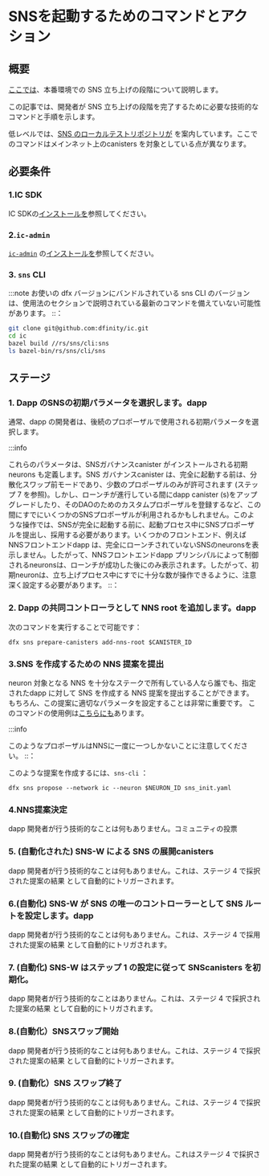 # SNSを起動するためのコマンドとアクション

## 概要

[ここでは](../launching/launch-summary-1proposal.md)、本番環境での SNS 立ち上げの段階について説明します。

この記事では、開発者が SNS 立ち上げの段階を完了するために必要な技術的なコマンドと手順を示します。

低レベルでは、[SNS のローカルテストリポジトリが](../testing/testing-locally.md)
を案内しています。ここでのコマンドはメインネット上のcanisters を対象としている点が異なります。

## 必要条件

### 1.IC SDK

IC SDKの[インストールを](../../../setup/install)参照してください。

### 2\.`ic-admin`

[ `ic-admin`](../../../setup/ic-admin.md) の[インストールを](../../../setup/ic-admin.md)参照してください。

### 3\. `sns` CLI

:::note
お使いの dfx バージョンにバンドルされている sns CLI のバージョンは、使用法のセクションで説明されている最新のコマンドを備えていない可能性があります。
::：

``` bash
git clone git@github.com:dfinity/ic.git
cd ic
bazel build //rs/sns/cli:sns
ls bazel-bin/rs/sns/cli/sns 
```

## ステージ

### 1\. Dapp のSNSの初期パラメータを選択します。dapp

通常、dapp の開発者は、後続のプロポーザルで使用される初期パラメータを選択します。

:::info

これらのパラメータは、SNSガバナンスcanister がインストールされる初期neurons も定義します。SNS ガバナンスcanister は、完全に起動する前は、分散化スワップ前モードであり、少数のプロポーザルのみが許可されます (ステップ 7 を参照)。しかし、ローンチが進行している間にdapp canister (s)をアップグレードしたり、そのDAOのためのカスタムプロポーザルを登録するなど、この間にすでにいくつかのSNSプロポーザルが利用されるかもしれません。このような操作では、SNSが完全に起動する前に、起動プロセス中にSNSプロポーザルを提出し、採用する必要があります。いくつかのフロントエンド、例えばNNSフロントエンドdapp は、完全にローンチされていないSNSのneuronsを表示しません。したがって、NNSフロントエンドdapp プリンシパルによって制御されるneuronsは、ローンチが成功した後にのみ表示されます。したがって、初期neuronは、立ち上げプロセス中にすでに十分な数が操作できるように、注意深く設定する必要があります。
::：

### 2\. Dapp の共同コントローラとして NNS root を追加します。dapp

次のコマンドを実行することで可能です：

    dfx sns prepare-canisters add-nns-root $CANISTER_ID

### 3.SNS を作成するための NNS 提案を提出

neuron 対象となる NNS を十分なステークで所有している人なら誰でも、指定されたdapp に対して SNS を作成する NNS 提案を提出することができます。
もちろん、この提案に適切なパラメータを設定することは非常に重要です。
このコマンドの使用例は[こちらにも](https://github.com/dfinity/sns-testing/blob/main/propose_sns.sh)あります。

:::info

このようなプロポーザルはNNSに一度に一つしかないことに注意してください。
::：

このような提案を作成するには、`sns-cli` ：

    dfx sns propose --network ic --neuron $NEURON_ID sns_init.yaml

### 4.NNS提案決定

dapp 開発者が行う技術的なことは何もありません。コミュニティの投票

### 5\. (自動化された) SNS-W による SNS の展開canisters

dapp 開発者が行う技術的なことは何もありません。これは、ステージ 4 で採択された提案の結果
として自動的にトリガーされます。

### 6.(自動化) SNS-W が SNS の唯一のコントローラーとして SNS ルートを設定します。dapp

dapp 開発者が行う技術的なことは何もありません。これは、ステージ 4 で採用された提案の結果
として自動的にトリガされます。

### 7\. (自動化) SNS-W はステップ 1 の設定に従って SNScanisters を初期化。

dapp 開発者が行う技術的なことはありません。これは、ステージ 4 で採択された提案の結果
として自動的にトリガされます。

### 8.(自動化）SNSスワップ開始

dapp 開発者が行う技術的なことは何もありません。これは、ステージ 4 で採択された提案の結果
として自動的にトリガーされます。

### 9\. (自動化）SNS スワップ終了

dapp 開発者が行う技術的なことは何もありません。これは、ステージ 4 で採択された提案の結果
として自動的にトリガーされます。

### 10.(自動化) SNS スワップの確定

dapp 開発者が行う技術的なことは何もありません。これはステージ 4 で採択された提案の結果
として自動的にトリガーされます。

<!---
# Commands & actions to go through SNS launch

## Overview
At a high level, the stages for launching an SNS in production are explained [here](../launching/launch-summary-1proposal.md).

This article lists the technical commands and steps a developer needs to complete the stages for an SNS launch.

At a low level, the [SNS local testing repository](../testing/testing-locally.md) guides you
through the same, with the difference that the commands here target the canisters on the mainnet.

## Requirements

### 1. IC SDK

See: [installing the IC SDK](../../../setup/install).

### 2. `ic-admin`

See: [installing the `ic-admin`](../../../setup/ic-admin.md).

### 3. `sns` CLI

:::note
The version of the sns CLI that is bundled with your dfx version may not have the latest commands described in the Usage section. If needed, it is recommended to build and use the sns CLI tool yourself.
:::

```bash
git clone git@github.com:dfinity/ic.git
cd ic
bazel build //rs/sns/cli:sns
ls bazel-bin/rs/sns/cli/sns 
```
## Stages

### 1. Dapp developers choose the initial parameters of the SNS for a dapp

Typically, dapp developers choose initial parameters that will be used in subsequent proposals.

:::info 

These parameters also define the initial neurons with which the SNS governance canister will be installed. Before being fully launched, the SNS governance canister is in a pre-decentralization-swap mode and only few proposals are allowed (see Step 7). However, some SNS proposals might already be used during this time, for example upgrades to the dapp canister(s) while the launch is ongoing or registering custom proposals for that DAO. Such operations require submitting and adopting an SNS proposal during the launch process, and thus before the SNS is fully launched. Some frontends, for example the NNS frontend dapp, do not show neurons of SNSs that are not fully launched and thus neurons controlled by NNS frontend dapp principals will only be visible after a successful launch. Therefore, the initial neurons must be carefully setup in a way so that enough of them can be operated already during the launch process. 
:::

### 2. Dapp developers add NNS root as co-controller of dapp

They can do so by running the following command:
```
dfx sns prepare-canisters add-nns-root $CANISTER_ID
```

### 3. Submit NNS proposal to create SNS

Anyone who owns an eligible NNS neuron with enough stake can submit an NNS proposal to create an SNS for a given dapp.
Of course it is crucial to set the right parameters in this proposal.
You can also find an example of how this command is used [here](https://github.com/dfinity/sns-testing/blob/main/propose_sns.sh).


:::info

Note that there can only be one such proposal at a time in the NNS. This means that the time when this proposal can be submitted might depend on other SNS' launch.
:::


To create such a proposal, a common path is to use `sns-cli` and run the following:
```
dfx sns propose --network ic --neuron $NEURON_ID sns_init.yaml
```

### 4. The NNS proposal is decided
Nothing technical for dapp developers to do. Community votes.


### 5. (Automated) SNS-W deploys SNS canisters
Nothing technical for dapp developers to do. This is triggered automatically as a result
of an adopted proposal in Stage 4.

### 6. (Automated) SNS-W sets SNS root as sole controller of dapp
Nothing technical for dapp developers to do. This is triggered automatically as a result
of an adopted proposal in Stage 4.

### 7. (Automated) SNS-W initializes SNS canisters according to settings from Step 1
Nothing technical for dapp developers to do. This is triggered automatically as a result
of an adopted proposal in Stage 4.

### 8. (Automated) SNS swap starts
Nothing technical for dapp developers to do. This is triggered automatically as a result
of an adopted proposal in Stage 4.

### 9. (Automated) SNS swap ends
Nothing technical for dapp developers to do. This is triggered automatically as a result
of an adopted proposal in Stage 4.

### 10. (Automated) SNS swap finalizes
Nothing technical for dapp developers to do. This is triggered automatically as a result
of an adopted proposal in Stage 4.

-->
